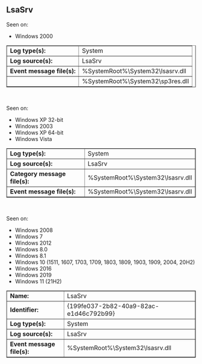 ## LsaSrv

Seen on:
* Windows 2000

<table border="1" class="docutils">
  <tbody>
    <tr>
      <td><b>Log type(s):</b></td>
      <td>System</td>
    </tr>
    <tr>
      <td><b>Log source(s):</b></td>
      <td>LsaSrv</td>
    </tr>
    <tr>
      <td><b>Event message file(s):</b></td>
      <td>%SystemRoot%\System32\lsasrv.dll</td>
    </tr>
    <tr>
      <td>&nbsp;</td>
      <td>%SystemRoot%\System32\sp3res.dll</td>
    </tr>
  </tbody>
</table>

&nbsp;

Seen on:
* Windows XP 32-bit
* Windows 2003
* Windows XP 64-bit
* Windows Vista

<table border="1" class="docutils">
  <tbody>
    <tr>
      <td><b>Log type(s):</b></td>
      <td>System</td>
    </tr>
    <tr>
      <td><b>Log source(s):</b></td>
      <td>LsaSrv</td>
    </tr>
    <tr>
      <td><b>Category message file(s):</b></td>
      <td>%SystemRoot%\System32\lsasrv.dll</td>
    </tr>
    <tr>
      <td><b>Event message file(s):</b></td>
      <td>%SystemRoot%\System32\lsasrv.dll</td>
    </tr>
  </tbody>
</table>

&nbsp;

Seen on:
* Windows 2008
* Windows 7
* Windows 2012
* Windows 8.0
* Windows 8.1
* Windows 10 (1511, 1607, 1703, 1709, 1803, 1809, 1903, 1909, 2004, 20H2)
* Windows 2016
* Windows 2019
* Windows 11 (21H2)

<table border="1" class="docutils">
  <tbody>
    <tr>
      <td><b>Name:</b></td>
      <td>LsaSrv</td>
    </tr>
    <tr>
      <td><b>Identifier:</b></td>
      <td>{199fe037-2b82-40a9-82ac-e1d46c792b99}</td>
    </tr>
    <tr>
      <td><b>Log type(s):</b></td>
      <td>System</td>
    </tr>
    <tr>
      <td><b>Log source(s):</b></td>
      <td>LsaSrv</td>
    </tr>
    <tr>
      <td><b>Event message file(s):</b></td>
      <td>%SystemRoot%\System32\lsasrv.dll</td>
    </tr>
  </tbody>
</table>

&nbsp;


